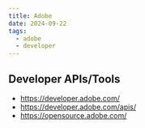 ```yaml
---
title: Adobe
date: 2024-09-22
tags:
  - adobe
  - developer
---
```


## Developer APIs/Tools

- https://developer.adobe.com/ 
- https://developer.adobe.com/apis/
- https://opensource.adobe.com/